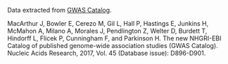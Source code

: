 Data extracted from [GWAS Catalog](https://www.ebi.ac.uk/gwas).

MacArthur J, Bowler E, Cerezo M, Gil L, Hall P, Hastings E, Junkins H, McMahon A, Milano A, Morales J, Pendlington Z, Welter D, Burdett T, Hindorff L, Flicek P, Cunningham F, and Parkinson H.
The new NHGRI-EBI Catalog of published genome-wide association studies (GWAS Catalog).
Nucleic Acids Research, 2017, Vol. 45 (Database issue): D896-D901.